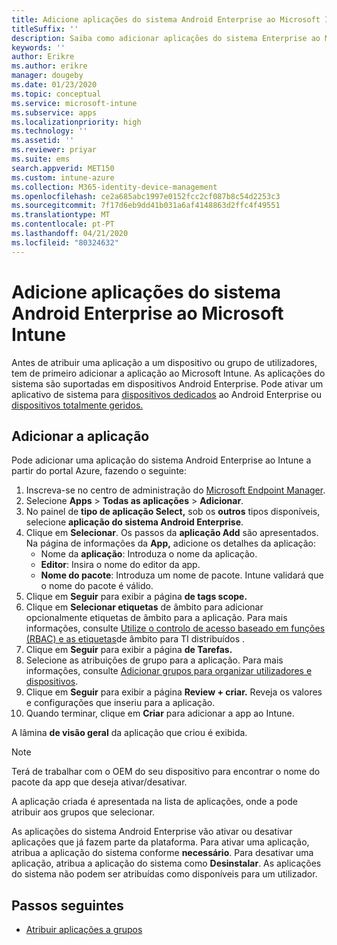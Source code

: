 ```yaml
---
title: Adicione aplicações do sistema Android Enterprise ao Microsoft Intune
titleSuffix: ''
description: Saiba como adicionar aplicações do sistema Enterprise ao Microsoft Intune.
keywords: ''
author: Erikre
ms.author: erikre
manager: dougeby
ms.date: 01/23/2020
ms.topic: conceptual
ms.service: microsoft-intune
ms.subservice: apps
ms.localizationpriority: high
ms.technology: ''
ms.assetid: ''
ms.reviewer: priyar
ms.suite: ems
search.appverid: MET150
ms.custom: intune-azure
ms.collection: M365-identity-device-management
ms.openlocfilehash: ce2a685abc1997e0152fcc2cf087b8c54d2253c3
ms.sourcegitcommit: 7f17d6eb9dd41b031a6af4148863d2ffc4f49551
ms.translationtype: MT
ms.contentlocale: pt-PT
ms.lasthandoff: 04/21/2020
ms.locfileid: "80324632"
---
```

# <a name="add-android-enterprise-system-apps-to-microsoft-intune"></a>Adicione aplicações do sistema Android Enterprise ao Microsoft Intune

Antes de atribuir uma aplicação a um dispositivo ou grupo de utilizadores, tem de primeiro adicionar a aplicação ao Microsoft Intune. As aplicações do sistema são suportadas em dispositivos Android Enterprise. Pode ativar um aplicativo de sistema para [dispositivos dedicados](../enrollment/android-kiosk-enroll.md) ao Android Enterprise ou [dispositivos totalmente geridos.](../enrollment/android-fully-managed-enroll.md)

## <a name="add-the-app"></a>Adicionar a aplicação

Pode adicionar uma aplicação do sistema Android Enterprise ao Intune a partir do portal Azure, fazendo o seguinte:

1. Inscreva-se no centro de administração do [Microsoft Endpoint Manager](https://go.microsoft.com/fwlink/?linkid=2109431).
2. Selecione **Apps** > **Todas as aplicações** > **Adicionar**.
3. No painel de **tipo de aplicação Select,** sob os **outros** tipos disponíveis, selecione **aplicação do sistema Android Enterprise**.
4. Clique em **Selecionar**. Os passos da **aplicação Add** são apresentados.
Na página de informações da **App,** adicione os detalhes da aplicação:
    - Nome da **aplicação**: Introduza o nome da aplicação.
    - **Editor**: Insira o nome do editor da app.  
    - **Nome do pacote**: Introduza um nome de pacote. Intune validará que o nome do pacote é válido.
5. Clique em **Seguir** para exibir a página **de tags scope.**
8. Clique em **Selecionar etiquetas** de âmbito para adicionar opcionalmente etiquetas de âmbito para a aplicação. Para mais informações, consulte [Utilize o controlo de acesso baseado em funções (RBAC) e as etiquetas](../fundamentals/scope-tags.md)de âmbito para TI distribuídos .
9. Clique em **Seguir** para exibir a página **de Tarefas.**
10. Selecione as atribuições de grupo para a aplicação. Para mais informações, consulte [Adicionar grupos para organizar utilizadores e dispositivos](../fundamentals/groups-add.md). 
11. Clique em **Seguir** para exibir a página **Review + criar.** Reveja os valores e configurações que inseriu para a aplicação.
12. Quando terminar, clique em **Criar** para adicionar a app ao Intune.

A lâmina **de visão geral** da aplicação que criou é exibida.

> [!NOTE]
> Terá de trabalhar com o OEM do seu dispositivo para encontrar o nome do pacote da app que deseja ativar/desativar.

A aplicação criada é apresentada na lista de aplicações, onde a pode atribuir aos grupos que selecionar. 

As aplicações do sistema Android Enterprise vão ativar ou desativar aplicações que já fazem parte da plataforma. Para ativar uma aplicação, atribua a aplicação do sistema conforme **necessário**. Para desativar uma aplicação, atribua a aplicação do sistema como **Desinstalar**. As aplicações do sistema não podem ser atribuídas como disponíveis para um utilizador.


## <a name="next-steps"></a>Passos seguintes

- [Atribuir aplicações a grupos](apps-deploy.md)
